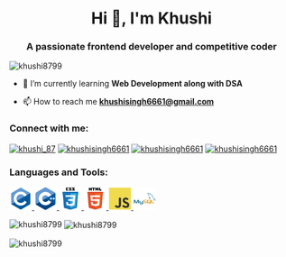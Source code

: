<h1 align="center">Hi 👋, I'm Khushi</h1>
<h3 align="center">A passionate frontend developer and competitive coder</h3>

<p align="left"> <img src="https://komarev.com/ghpvc/?username=khushi8799&label=Profile%20views&color=0e75b6&style=flat" alt="khushi8799" /> </p>

- 🌱 I’m currently learning **Web Development along with DSA**

- 📫 How to reach me **khushisingh6661@gmail.com**

<h3 align="left">Connect with me:</h3>
<p align="left">
<a href="https://www.codechef.com/users/khushi_87" target="blank"><img align="center" src="https://cdn.jsdelivr.net/npm/simple-icons@3.1.0/icons/codechef.svg" alt="khushi_87" height="30" width="40" /></a>
<a href="https://www.hackerrank.com/khushisingh6661" target="blank"><img align="center" src="https://raw.githubusercontent.com/rahuldkjain/github-profile-readme-generator/master/src/images/icons/Social/hackerrank.svg" alt="khushisingh6661" height="30" width="40" /></a>
<a href="https://codeforces.com/profile/khushisingh6661" target="blank"><img align="center" src="https://raw.githubusercontent.com/rahuldkjain/github-profile-readme-generator/master/src/images/icons/Social/codeforces.svg" alt="khushisingh6661" height="30" width="40" /></a>
<a href="https://www.leetcode.com/khushisingh6661" target="blank"><img align="center" src="https://raw.githubusercontent.com/rahuldkjain/github-profile-readme-generator/master/src/images/icons/Social/leet-code.svg" alt="khushisingh6661" height="30" width="40" /></a>
</p>

<h3 align="left">Languages and Tools:</h3>
<p align="left"> <a href="https://www.cprogramming.com/" target="_blank" rel="noreferrer"> <img src="https://raw.githubusercontent.com/devicons/devicon/master/icons/c/c-original.svg" alt="c" width="40" height="40"/> </a> <a href="https://www.w3schools.com/cpp/" target="_blank" rel="noreferrer"> <img src="https://raw.githubusercontent.com/devicons/devicon/master/icons/cplusplus/cplusplus-original.svg" alt="cplusplus" width="40" height="40"/> </a> <a href="https://www.w3schools.com/css/" target="_blank" rel="noreferrer"> <img src="https://raw.githubusercontent.com/devicons/devicon/master/icons/css3/css3-original-wordmark.svg" alt="css3" width="40" height="40"/> </a> <a href="https://www.w3.org/html/" target="_blank" rel="noreferrer"> <img src="https://raw.githubusercontent.com/devicons/devicon/master/icons/html5/html5-original-wordmark.svg" alt="html5" width="40" height="40"/> </a> <a href="https://developer.mozilla.org/en-US/docs/Web/JavaScript" target="_blank" rel="noreferrer"> <img src="https://raw.githubusercontent.com/devicons/devicon/master/icons/javascript/javascript-original.svg" alt="javascript" width="40" height="40"/> </a> <a href="https://www.mysql.com/" target="_blank" rel="noreferrer"> <img src="https://raw.githubusercontent.com/devicons/devicon/master/icons/mysql/mysql-original-wordmark.svg" alt="mysql" width="40" height="40"/> </a> </p>

<p><img align="left" src="https://github-readme-stats.vercel.app/api/top-langs?username=khushi8799&show_icons=true&locale=en&layout=compact" alt="khushi8799" /></p>

<p>&nbsp;<img align="center" src="https://github-readme-stats.vercel.app/api?username=khushi8799&show_icons=true&locale=en" alt="khushi8799" /></p>

<p><img align="center" src="https://github-readme-streak-stats.herokuapp.com/?user=khushi8799&" alt="khushi8799" /></p>

